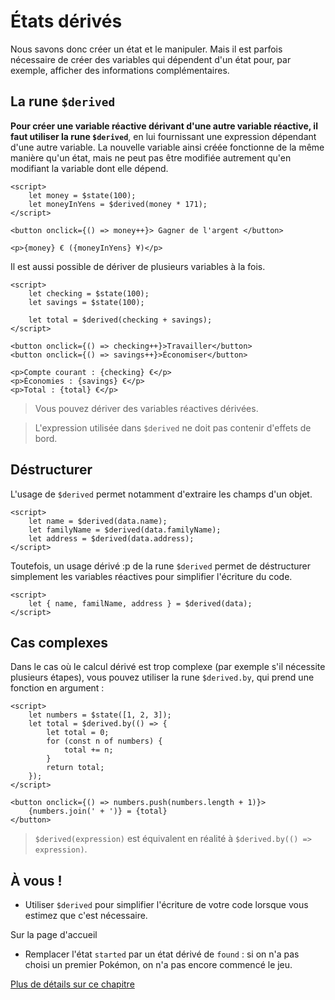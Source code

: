 # États dérivés

Nous savons donc créer un état et le manipuler. Mais il est parfois nécessaire de créer des variables qui dépendent d'un état pour, par exemple, afficher des informations complémentaires.

## La rune `$derived`

**Pour créer une variable réactive dérivant d'une autre variable réactive, il faut utiliser la rune `$derived`**, en lui fournissant une expression dépendant d'une autre variable. La nouvelle variable ainsi créée fonctionne de la même manière qu'un état, mais ne peut pas être modifiée autrement qu'en modifiant la variable dont elle dépend.

```svelte
<script>
	let money = $state(100);
	let moneyInYens = $derived(money * 171);
</script>

<button onclick={() => money++}> Gagner de l'argent </button>

<p>{money} € ({moneyInYens} ¥)</p>
```

Il est aussi possible de dériver de plusieurs variables à la fois.

```svelte
<script>
	let checking = $state(100);
	let savings = $state(100);

	let total = $derived(checking + savings);
</script>

<button onclick={() => checking++}>Travailler</button>
<button onclick={() => savings++}>Économiser</button>

<p>Compte courant : {checking} €</p>
<p>Économies : {savings} €</p>
<p>Total : {total} €</p>
```

> Vous pouvez dériver des variables réactives dérivées.

> L'expression utilisée dans `$derived` ne doit pas contenir d'effets de bord.

## Déstructurer

L'usage de `$derived` permet notamment d'extraire les champs d'un objet.

```svelte
<script>
	let name = $derived(data.name);
	let familyName = $derived(data.familyName);
	let address = $derived(data.address);
</script>
```

Toutefois, un usage dérivé :p de la rune `$derived` permet de déstructurer simplement les variables réactives pour simplifier l'écriture du code.

```svelte
<script>
	let { name, familName, address } = $derived(data);
</script>
```

## Cas complexes

Dans le cas où le calcul dérivé est trop complexe (par exemple s'il nécessite plusieurs étapes), vous pouvez utiliser la rune `$derived.by`, qui prend une fonction en argument :

```svelte
<script>
	let numbers = $state([1, 2, 3]);
	let total = $derived.by(() => {
		let total = 0;
		for (const n of numbers) {
			total += n;
		}
		return total;
	});
</script>

<button onclick={() => numbers.push(numbers.length + 1)}>
	{numbers.join(' + ')} = {total}
</button>
```

> `$derived(expression)` est équivalent en réalité à `$derived.by(() => expression)`.

## À vous !

<section class='task'>

- Utiliser `$derived` pour simplifier l'écriture de votre code lorsque vous estimez que c'est nécessaire.

Sur la page d'accueil

- Remplacer l'état `started` par un état dérivé de `found` : si on n'a pas choisi un premier Pokémon, on n'a pas encore commencé le jeu.
</section>

[Plus de détails sur ce chapitre](https://svelte-5-preview.vercel.app/docs/runes#$derived)
